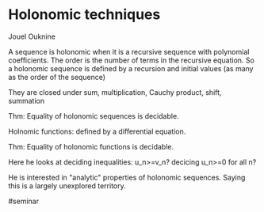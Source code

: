 # Holonomic techniques
Jouel Ouknine

A sequence is holonomic when it is a recursive sequence with polynomial
coefficients. 
The order is the number of terms in the recursive equation.
So a holonomic sequence is defined by a recursion and initial values (as many as
the order of the sequence)

They are closed under sum, multiplication, Cauchy product, shift, summation

Thm: Equality of holonomic sequences is decidable.

Holnomic functions: defined by a differential equation.

Thm: Equality of holonomic functions is decidable.

Here he looks at deciding inequalities: u_n>=v_n? decicing u_n>=0 for all n?

He is interested in "analytic" properties of holonomic sequences. Saying this is
a largely unexplored territory.





#seminar